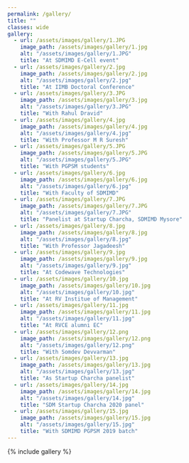 ```yaml
---
permalink: /gallery/
title: ""
classes: wide
gallery:
  - url: /assets/images/gallery/1.JPG
    image_path: /assets/images/gallery/1.jpg
    alt: "/assets/images/gallery/1.JPG"
    title: "At SDMIMD E-Cell event"
  - url: /assets/images/gallery/2.jpg
    image_path: /assets/images/gallery/2.jpg
    alt: "/assets/images/gallery/2.jpg"
    title: "At IIMB Doctoral Conference"
  - url: /assets/images/gallery/3.JPG
    image_path: /assets/images/gallery/3.jpg
    alt: "/assets/images/gallery/3.JPG"
    title: "With Rahul Dravid"
  - url: /assets/images/gallery/4.jpg
    image_path: /assets/images/gallery/4.jpg
    alt: "/assets/images/gallery/4.jpg"
    title: "With Professor M R Suresh"
  - url: /assets/images/gallery/5.JPG
    image_path: /assets/images/gallery/5.JPG
    alt: "/assets/images/gallery/5.JPG"
    title: "With PGPSM students"
  - url: /assets/images/gallery/6.jpg
    image_path: /assets/images/gallery/6.jpg
    alt: "/assets/images/gallery/6.jpg"
    title: "With Faculty of SDMIMD"
  - url: /assets/images/gallery/7.JPG
    image_path: /assets/images/gallery/7.JPG
    alt: "/assets/images/gallery/7.JPG"
    title: "Panelist at Startup Charcha, SDMIMD Mysore"
  - url: /assets/images/gallery/8.jpg
    image_path: /assets/images/gallery/8.jpg
    alt: "/assets/images/gallery/8.jpg"
    title: "With Professor Jagadeesh"
  - url: /assets/images/gallery/9.jpg
    image_path: /assets/images/gallery/9.jpg
    alt: "/assets/images/gallery/9.jpg"
    title: "At Codewave Technologies"
  - url: /assets/images/gallery/10.jpg
    image_path: /assets/images/gallery/10.jpg
    alt: "/assets/images/gallery/10.jpg"
    title: "At RV Institue of Management"
  - url: /assets/images/gallery/11.jpg
    image_path: /assets/images/gallery/11.jpg
    alt: "/assets/images/gallery/11.jpg"
    title: "At RVCE alumni EC"
  - url: /assets/images/gallery/12.png
    image_path: /assets/images/gallery/12.png
    alt: "/assets/images/gallery/12.png"
    title: "With Somdev Devvarman"
  - url: /assets/images/gallery/13.jpg
    image_path: /assets/images/gallery/13.jpg
    alt: "/assets/images/gallery/13.jpg"
    title: "As Startup Charcha panelist"
  - url: /assets/images/gallery/14.jpg
    image_path: /assets/images/gallery/14.jpg
    alt: "/assets/images/gallery/14.jpg"
    title: "SDM Startup Charcha 2020 panel"
  - url: /assets/images/gallery/15.jpg
    image_path: /assets/images/gallery/15.jpg
    alt: "/assets/images/gallery/15.jpg"
    title: "With SDMIMD PGPSM 2019 batch"
---
```

{% include gallery %}
